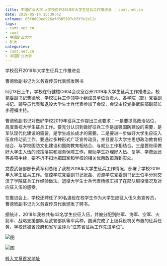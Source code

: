 ```yaml
---
title: 中国矿业大学->学校召开2019年大学生征兵工作推进会 | cumt.net.cn
date: 2019-05-14 15:39:42
urlname: 05f0d99ee926afd305107cb5ffe2e11c
tags: 
- cumt.net.cn
- cumt
- 中国矿业大学
- 矿大
categories:
- cumt.net.cn
- 中国矿业大学
---
```



学校召开2019年大学生征兵工作推进会

曹德欣副书记为义务宣传员代表颁发聘书

5月13日上午，学校在行健楼C604会议室召开2019年大学生征兵工作推进会。校党委副书记曹德欣，学校征兵工作领导小组成员单位负责人、各学院（部）党委副书记、辅导员代表和退役大学生士兵代表参加了会议，会议由校党委武装部副部长李德福主持。

曹德欣副书记对做好学校2019年征兵工作提出三点要求：一是要提高政治站位，高度重视大学生征兵工作。要充分认识到做好征兵工作是加强国防建设的需要，是军队现代化建设的需要，是学生成长成才的需要。二是要进一步做好大学生应征入伍宣传动员工作。要通过多种形式广泛宣传动员，并且要与大学生思想政治教育相结合、与学校国防文化建设和国防教育相结合、与就业工作相结合。三是要继续做好大学生入伍的政策落实和服务保障工作。帮助学生办理好入伍、复学、学费返还等各项手续，要不折不扣地把国家和学校的相关优惠政策落到实处。

党委武装部部长黄军利总结了我校2018年大学生征兵工作情况，部署了学校2019年大学生征兵工作。信控学院党委副书记张磊、资源学院党委副书记王伯平分别交流了学院征兵工作经验做法。退役大学生士兵代表杨帆汇报了在部队服役情况及对应征入伍的感受。

在推进会上，学校还聘任了30名退役在校学生作为大学生应征入伍义务宣传员，曹德欣副书记为义务宣传员代表颁发了聘书。

据统计，2018年我校共有42名学生应征入伍，并被分配到陆军、海军、空军、火箭军、战略支援部队及武警部队等军兵种，圆满完成了上级兵役机关布置的征兵任务，学校还被省政府和省军区评为“江苏省征兵工作先进单位”。



![图](http://xwzx.cumt.edu.cn/_upload/article/images/41/0c/79db419240db8d430046bb6120da/5ba6710e-e7d7-496c-b6e1-29b386d23ab4.jpg)

![图](http://xwzx.cumt.edu.cn/_upload/article/images/41/0c/79db419240db8d430046bb6120da/0812b209-1c47-42f8-be8c-d9ffb9207aca.jpg)

[转入文章首发地址](http://xwzx.cumt.edu.cn/00/b2/c513a524466/page.htm)